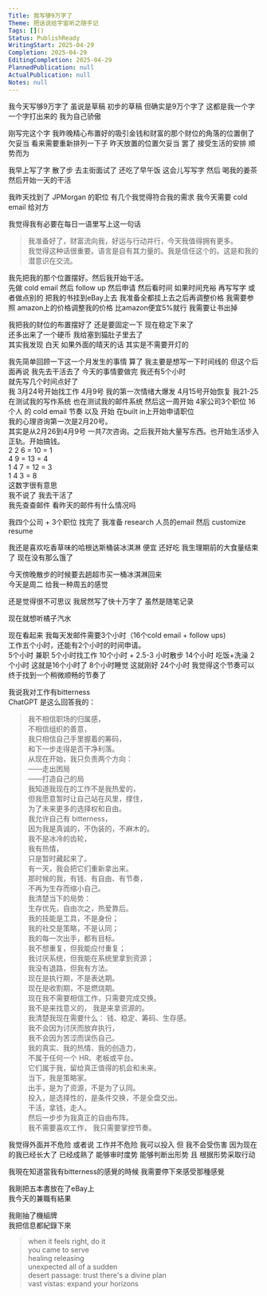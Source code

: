 ```yaml
---    
Title: 我写够9万字了    
Theme: 把话说给宇宙听之随手记    
Tags: []()    
Status: PublishReady    
WritingStart: 2025-04-29    
Completion: 2025-04-29    
EditingCompletion: 2025-04-29    
PlannedPublication: null    
ActualPublication: null    
Notes: null    
---    
```

我今天写够9万字了 虽说是草稿 初步的草稿 但确实是9万个字了 这都是我一个字一个字打出来的 我为自己骄傲    
    
刚写完这个字 我昨晚精心布置好的吸引金钱和财富的那个财位的角落的位置倒了 欠妥当 看来需要重新排列一下子 昨天放置的位置欠妥当 罢了 接受生活的安排 顺势而为     
    
我早上写了字 散了步 去主街面试了 还吃了早午饭 这会儿写写字 然后 喝我的姜茶 然后开始一天的干活     
    
我昨天找到了 JPMorgan 的职位 有几个我觉得符合我的需求 我今天需要 cold email 给对方     
    
我觉得我有必要在每日一语里写上这一句话    
> 我准备好了，财富流向我，好运与行动并行，今天我值得拥有更多。    
我觉得这种话很重要。语言是自有其力量的。我是信任这个的。这是和我的潜意识在交流。    
    
我先把我的那个位置摆好。然后我开始干活。    
先做 cold email 然后 follow up 然后申请 然后看时间 如果时间充裕 再写写字 或者做点别的 把我的书挂到eBay上去 我准备全都挂上去之后再调整价格 我需要参照 amazon上的价格调整我的价格 比amazon便宜5%就行 我需要让书出掉    
    
我把我的财位的布置摆好了 还是要固定一下 现在稳定下来了     
还多出来了一个硬币 我给塞到猫肚子里去了    
其实我发现 白天 如果外面的晴天的话 其实是不需要开灯的     
    
我先简单回顾一下这一个月发生的事情 算了 我主要是想写一下时间线的 但这个后面再说 我先去干活去了 今天的事情要做完 我还有5个小时     
就先写几个时间点好了     
我 3月24号开始找工作 4月9号 我的第一次情绪大爆发 4月15号开始恢复 我21-25 在测试我的写作系统 也在测试我的邮件系统 然后这一周开始 4家公司3个职位 16个人 的 cold email 节奏 以及 开始 在built in上开始申请职位     
我的心理咨询第一次是2月20号。    
其实是从2月26到4月9号 一共7次咨询。之后我开始大量写东西。也开始生活步入正轨。开始搞钱。    
2 2 6 = 10 = 1    
4 9 = 13 = 4     
1 4 7 = 12 = 3    
1 4 3 = 8     
这数字很有意思     
我不说了 我去干活了     
我先查查邮件 看昨天的邮件有什么情况吗    
    
我四个公司 + 3个职位 找完了 我准备 research 人员的email 然后 customize resume     
    
我还是喜欢吃香草味的哈根达斯桶装冰淇淋 便宜 还好吃 我生理期前的大食量结束了 现在没有那么饿了     
    
今天傍晚散步的时候要去趟超市买一桶冰淇淋回来    
今天是周二 给我一种周五的感觉    
    
还是觉得很不可思议 我居然写了快十万字了 虽然是随笔记录    
    
现在就想听橘子汽水    
    
现在看起来 我每天发邮件需要3个小时（16个cold email + follow ups)    
工作五个小时，还能有2个小时的时间申请。    
5个小时 兼职  5个小时找工作 10个小时 + 2.5-3 小时散步 14个小时 吃饭+洗澡  2个小时 这就是16个小时了 8个小时睡觉 这就刚好 24个小时 我觉得这个节奏可以    
终于找到一个稍微顺畅的节奏了    
    
我说我对工作有bitterness     
ChatGPT 是这么回答我的：    
> 我不相信职场的归属感，    
> 不相信组织的善意，     
> 我只相信自己手里握着的筹码，     
> 和下一步走得是否干净利落。     
> 从现在开始，我只负责两个方向：     
> ——走出困局     
> ——打造自己的局     
> 我知道我现在的工作不是我热爱的，     
> 但我愿意暂时让自己站在风里，撑住，     
> 为了未来更多的选择权和自由。     
> 我允许自己有 bitterness，     
> 因为我是真诚的，不伪装的，不麻木的。     
> 我不是冰冷的齿轮，    
>  我有热情，    
> 只是暂时藏起来了。     
> 有一天，我会把它们重新拿出来。     
> 那时候的我，有钱、有自由、有节奏，     
> 不再为生存而缩小自己。     
> 我清楚当下的局势：    
>  生存优先，自由次之，热爱靠后。     
> 我的技能是工具，不是身份；    
>  我的社交是策略，不是认同；     
> 我的每一次出手，都有目标。     
> 我不想重复，但我能应付重复；     
> 我讨厌系统，但我能在系统里拿到资源；     
> 我没有退路，但我有方法。     
> 现在是执行期，不是表达期。     
> 现在是收割期，不是燃烧期。     
> 现在我不需要相信工作，只需要完成交换。     
> 我不是来找意义的， 我是来拿资源的。     
> 我清楚我现在需要什么： 钱、稳定、筹码、生存感。     
> 我不会因为讨厌而放弃执行，     
> 我不会因为苦涩而误伤自己。     
> 我的真实、我的热情、我的创造力，     
> 不属于任何一个 HR、老板或平台。     
> 它们属于我，留给真正值得的机会和未来。     
> 当下，我是策略家。     
> 出手，是为了资源，不是为了认同。     
> 投入，是选择性的，是条件交换，不是全盘交出。     
> 干活，拿钱，走人。     
> 然后一步步为我真正的自由布阵。    
> 我不需要喜欢工作， 我只需要掌控节奏。    
    
我觉得外面并不危险 或者说 工作并不危险 我可以投入 但 我不会受伤害 因为现在的我已经长大了 已经成熟了 能够审时度势 能够判断出形势 且 根据形势采取行动     
    
我現在知道當我有bitterness的感覺的時候 我需要停下來感受那種感覺    
    
我剛把五本書放在了eBay上     
我今天的兼職有結果    
    
我剛抽了機組牌    
我把信息都紀錄下來    
> when it feels right, do it     
> you came to serve     
> healing releasing     
> unexpected all of a sudden     
> desert passage: trust there's a divine plan    
> vast vistas: expand your horizons     
    